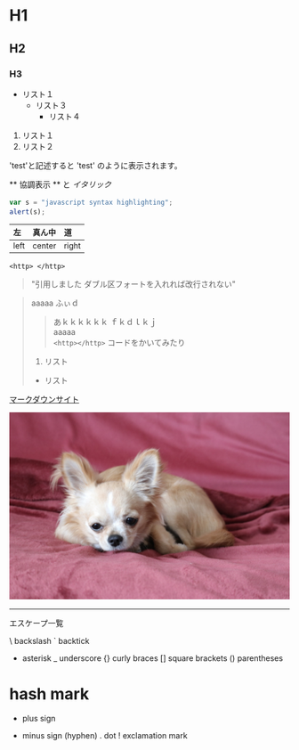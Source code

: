 # H1
## H2
### H3

* リスト１
    - リスト３
        + リスト４
1. リスト１
2. リスト２

\'test\'と記述すると 'test' のように表示されます。

** 協調表示 ** と *イタリック*

~~~javascript
var s = "javascript syntax highlighting";
alert(s);
~~~

| 左 | 真ん中 | 道|
| :-------------- |:------- |:------- |
|left | center | right 


`<http> </http>`

> "引用しました
ダブル区フォートを入れれば改行されない"

> aaaaa
ふぃｄ
>>あｋｋｋｋｋｋ
>>ｆｋｄｌｋｊ\
> aaaaa\
>`<http></http>` コードをかいてみたり
>1. リスト
>* リスト

[マークダウンサイト](<http://codechord.com/2012/01/readme-markdown/> "タイトル")

![](sample.jpg)

***
エスケープ一覧

\   backslash
`   backtick
*   asterisk
_   underscore
{}  curly braces
[]  square brackets
()  parentheses
#   hash mark
+   plus sign
-   minus sign (hyphen)
.   dot
!   exclamation mark